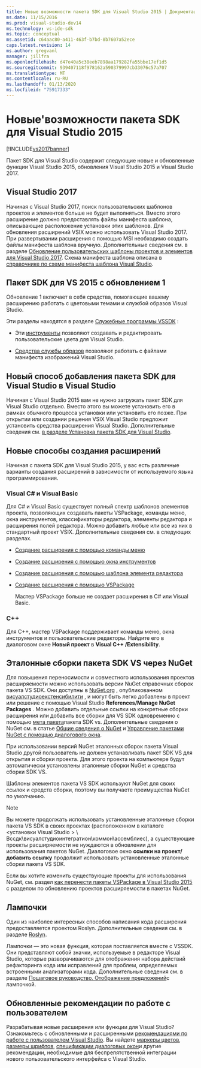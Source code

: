 ```yaml
---
title: Новые возможности пакета SDK для Visual Studio 2015 | Документация Майкрософт
ms.date: 11/15/2016
ms.prod: visual-studio-dev14
ms.technology: vs-ide-sdk
ms.topic: conceptual
ms.assetid: c64aac80-a411-463f-b7bd-8b7607a52ece
caps.latest.revision: 14
ms.author: gregvanl
manager: jillfra
ms.openlocfilehash: d47e40a5c38eeb7898aa179282fa55bbe17ef1d5
ms.sourcegitcommit: 939407118f978162a590379997cb33076c57a707
ms.translationtype: MT
ms.contentlocale: ru-RU
ms.lasthandoff: 01/13/2020
ms.locfileid: "75917333"
---
```

# <a name="what39s-new-in-the-visual-studio-2015-sdk"></a>Новые&#39;возможности пакета SDK для Visual Studio 2015
[!INCLUDE[vs2017banner](../includes/vs2017banner.md)]

Пакет SDK для Visual Studio содержит следующие новые и обновленные функции Visual Studio 2015, обновления Visual Studio 2015 и Visual Studio 2017.

## <a name="visual-studio-2017"></a>Visual Studio 2017

Начиная с Visual Studio 2017, поиск пользовательских шаблонов проектов и элементов больше не будет выполняться. Вместо этого расширение должно предоставлять файлы манифеста шаблона, описывающие расположение установки этих шаблонов. Для обновления расширений VSIX можно использовать Visual Studio 2017. При развертывании расширения с помощью MSI необходимо создать файлы манифеста шаблона вручную. Дополнительные сведения см. в разделе [Обновление пользовательских шаблоны проектов и элементов для Visual Studio 2017](/visualstudio/extensibility/upgrading-custom-project-and-item-templates-for-visual-studio-2017?view=vs-2015). Схема манифеста шаблона описана в [справочнике по схеме манифеста шаблона Visual Studio](/visualstudio/extensibility/visual-studio-template-manifest-schema-reference).

## <a name="vs-2015-sdk-update-1"></a>Пакет SDK для VS 2015 с обновлением 1
 Обновление 1 включает в себя средства, помогающие вашему расширению работать с цветовыми темами и службой образов Visual Studio.

 Эти разделы находятся в разделе [Служебные программы VSSDK](../extensibility/internals/vssdk-utilities.md) :

- Эти [инструменты](../extensibility/internals/color-theming-tools.md) позволяют создавать и редактировать пользовательские цвета для Visual Studio.

- [Средства службы образов](../extensibility/internals/image-service-tools.md) позволяют работать с файлами манифеста изображений Visual Studio.

## <a name="new-way-to-add-the-visual-studio-sdk-to-visual-studio"></a>Новый способ добавления пакета SDK для Visual Studio в Visual Studio
 Начиная с Visual Studio 2015 вам не нужно загружать пакет SDK для Visual Studio отдельно. Вместо этого вы можете установить его в рамках обычного процесса установки или установить его позже. При открытии или создании решения VSIX Visual Studio предложит установить средства расширения Visual Studio. Дополнительные сведения см. [в разделе Установка пакета SDK для Visual Studio](../extensibility/installing-the-visual-studio-sdk.md).

## <a name="new-ways-of-creating-extensions"></a>Новые способы создания расширений
 Начиная с пакета SDK для Visual Studio 2015, у вас есть различные варианты создания расширений в зависимости от используемого языка программирования.

### <a name="visual-c-and-visual-basic"></a>Visual C# и Visual Basic
 Для C# и Visual Basic существует полный спектр шаблонов элементов проекта, позволяющих создавать пакеты VSPackage, команды меню, окна инструментов, классификаторы редактора, элементы редактора и расширения полей редактора. Можно добавить любые или все из них в стандартный проект VSIX. Дополнительные сведения см. в следующих разделах.

- [Создание расширения с помощью команды меню](../extensibility/creating-an-extension-with-a-menu-command.md)

- [Создание расширения с помощью окна инструментов](../extensibility/creating-an-extension-with-a-tool-window.md)

- [Создание расширения с помощью шаблона элемента редактора](../extensibility/creating-an-extension-with-an-editor-item-template.md)

- [Создание расширения с помощью VSPackage](../extensibility/creating-an-extension-with-a-vspackage.md)

     Мастер VSPackage больше не создает расширения в C# или Visual Basic.

### <a name="c"></a>C++
 Для C++, мастер VSPackage поддерживает команды меню, окна инструментов и пользовательские редакторы. Найдите его в диалоговом окне **Новый проект** в **Visual C++ /Extensibility**.

## <a name="vs-sdk-reference-assemblies-via-nuget"></a>Эталонные сборки пакета SDK VS через NuGet
 Для повышения переносимости и совместного использования проектов расширяемости можно использовать версии NuGet справочных сборок пакета VS SDK.  Они доступны в [NuGet.org](https://www.nuget.org/) , опубликованном [висуалстудиоекстенсибилити](https://www.nuget.org/profiles/VisualStudioExtensibility) , и могут быть легко добавлены в проект или решение с помощью Visual Studio **References/Manage NuGet Packages** . Можно добавить отдельные ссылки на конкретные сборки расширения или добавить все сборки для VS SDK одновременно с помощью [мета пакета](https://www.nuget.org/packages/VSSDK_Reference_Assemblies)пакета SDK vs. Дополнительные сведения о NuGet см. в статье [Общие сведения о NuGet](/nuget/) и [Управление пакетами NuGet с помощью диалогового окна](/nuget/consume-packages/install-use-packages-visual-studio).

 При использовании версий NuGet эталонных сборок пакета Visual Studio другой пользователь не должен устанавливать пакет SDK VS для открытия и сборки проекта.  Для этого проекта на компьютере будут автоматически установлены эталонные сборки NuGet и средства сборки SDK VS.

 Шаблоны элементов пакета VS SDK используют NuGet для своих ссылок и средств сборки, поэтому вы получаете преимущества NuGet по умолчанию.

> [!NOTE]
> Вы можете продолжать использовать установленные эталонные сборки пакета VS SDK в своих проектах (расположенном в каталоге \<установки Visual Studio > \ Вссдк\висуалстудиоинтегратион\коммон\ассемблиес), а существующие проекты расширяемости не нуждаются в обновлении для использования пакетов NuGet.  Диалоговое окно **ссылки на проект/добавить ссылку** продолжит использовать установленные эталонные сборки пакета VS SDK.
>
> Если вы хотите изменить существующие проекты для использования NuGet, см. раздел [как перенести пакеты VSPackage в Visual Studio 2015](../extensibility/how-to-migrate-extensibility-projects-to-visual-studio-2015.md) с разделом по обновлению проектов расширяемости в пакетах NuGet.

## <a name="light-bulbs"></a>Лампочки
 Один из наиболее интересных способов написания кода расширения предоставляется проектом Roslyn. Дополнительные сведения см. в разделе [Roslyn](https://github.com/dotnet/Roslyn).

 Лампочки — это новая функция, которая поставляется вместе с VSSDK. Они представляют собой значки, используемые в редакторе Visual Studio, которые разворачиваются для отображения набора действий рефакторинга кода или исправлений для проблем, определяемых встроенными анализаторами кода. Дополнительные сведения см. в разделе [Пошаговое руководство. Отображение предложений](../extensibility/walkthrough-displaying-light-bulb-suggestions.md)с лампочкой.

## <a name="updated-user-experience-guidelines"></a>Обновленные рекомендации по работе с пользователем
 Разрабатывая новые расширения или функции для Visual Studio? Ознакомьтесь с обновленными и расширенными [рекомендациями по работе с пользователем Visual Studio](../extensibility/ux-guidelines/visual-studio-user-experience-guidelines.md).  Вы найдете [маркеры цветов](../extensibility/ux-guidelines/shared-colors-for-visual-studio.md), [размеры шрифтов](../extensibility/ux-guidelines/fonts-and-formatting-for-visual-studio.md), [спецификации диалоговых окон](../extensibility/ux-guidelines/layout-for-visual-studio.md)и другие рекомендации, необходимые для беспрепятственной интеграции нового пользовательского интерфейса с Visual Studio.
